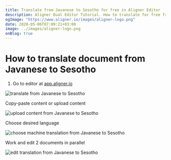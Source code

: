 ```yaml
---
title: Translate from Javanese to Sesotho for free in Aligner Editor
description: Aligner Dual Editor Tutorial. How to translate for free from Javanese to Sesotho. Aligner is multilingual document management platform. 
ogImage: "https://www.aligner.io/images/aligner-logo.png"
date: 2020-05-06T07:09:21+03:00
image: ../images/aligner-logo.png
onBlog: true
---
```


# How to translate document from Javanese to Sesotho

1. Go to editor at [app.aligner.io](https://app.aligner.io "Aligner App web page")

![translate from Javanese to Sesotho](../aligner-blank-editor.png "translate from Javanese to Sesotho")

Copy-paste content or upload content

![upload content from Javanese to Sesotho](../aligner-uploaded-document.png "upload content from Javanese to Sesotho")

Choose desired language

![choose machine translation from Javanese to Sesotho](../aligner-language-dropdown.png "choose machine translation from Javanese to Sesotho")

Work and edit 2 documents in parallel

![edit translation from Javanese to Sesotho](../aligner-double-sitded-editor.png "edit translation from Javanese to Sesotho")

